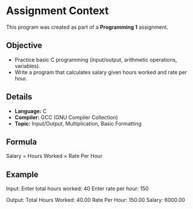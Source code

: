 # Assignment Context

This program was created as part of a **Programming 1** assignment.  

##  Objective
- Practice basic C programming (input/output, arithmetic operations, variables).  
- Write a program that calculates salary given hours worked and rate per hour.  

##  Details
- **Language:** C  
- **Compiler:** GCC (GNU Compiler Collection)  
- **Topic:** Input/Output, Multiplication, Basic Formatting  

##  Formula
Salary = Hours Worked × Rate Per Hour

##  Example
Input:
Enter total hours worked: 40
Enter rate per hour: 150

Output:
Total Hours Worked: 40.00
Rate Per Hour: 150.00
Salary: 6000.00

